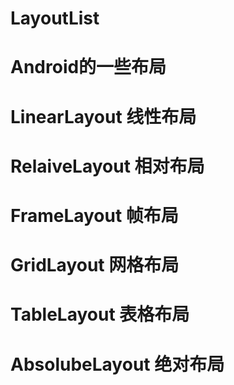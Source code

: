 # LayoutList

# Android的一些布局
# LinearLayout   线性布局
# RelaiveLayout  相对布局
# FrameLayout    帧布局
# GridLayout     网格布局
# TableLayout    表格布局
# AbsolubeLayout 绝对布局